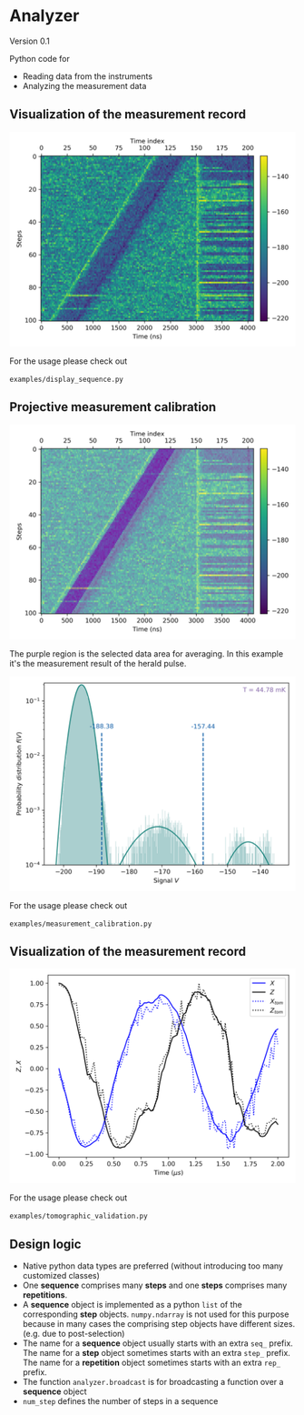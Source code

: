 # Analyzer
Version  0.1

Python code for

* Reading data from the instruments
* Analyzing the measurement data

## Visualization of the measurement record

<img src="images/quantum_trajectory_sequence.png" width="600">

For the usage please check out

`examples/display_sequence.py`

## Projective measurement calibration

<img src="images/averaging_region.png" width="600">

The purple region is the selected data area for averaging. In this example it's the measurement result of the herald pulse.

<img src="images/measurement_calibration.png" width="600">

For the usage please check out

`examples/measurement_calibration.py`

## Visualization of the measurement record

<img src="images/tomographic_validation.png" width="600">

For the usage please check out

`examples/tomographic_validation.py`

## Design logic

* Native python data types are preferred (without introducing too many customized classes)
* One **sequence** comprises many **steps** and one **steps** comprises many **repetitions**.
* A **sequence** object is implemented as a python `list` of the corresponding **step** objects. `numpy.ndarray` is not used for this purpose because in many cases the comprising step objects have different sizes. (e.g. due to post-selection)
* The name for a **sequence** object usually starts with an extra `seq_` prefix. The name for a **step** object sometimes starts with an extra `step_` prefix. The name for a **repetition** object sometimes starts with an extra `rep_` prefix.
* The function `analyzer.broadcast` is for broadcasting a function over a **sequence** object
* `num_step` defines the number of steps in a sequence
